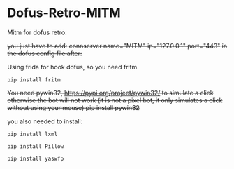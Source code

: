 # Dofus-Retro-MITM
Mitm for dofus retro:

~~you just have to add:~~
~~connserver name="MITM" ip="127.0.0.1" port="443"~~
~~in the dofus config file after:~~

Using frida for hook dofus, so you need fritm.
```
pip install fritm
```

~~You need pywin32, https://pypi.org/project/pywin32/ to simulate a click otherwise the bot will not work
(it is not a pixel bot, it only simulates a click without using your mouse)
pip install pywin32~~

you also needed to install:
```
pip install lxml 

pip install Pillow

pip install yaswfp
```
